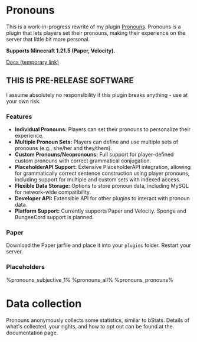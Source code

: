 # Pronouns

This is a work-in-progress rewrite of my plugin [Pronouns](https://github.com/lucypoulton/pronouns).
Pronouns is a plugin that lets players set their pronouns, making their experience on the server that little bit more
personal.

**Supports Minecraft 1.21.5 (Paper, Velocity).**

[Docs (temporary link)](https://lucyydotp.github.io/pronouns3/getting-started.html)

## THIS IS PRE-RELEASE SOFTWARE

I assume absolutely no responsibility if this plugin breaks anything - use at your own risk.

### Features

- **Individual Pronouns:** Players can set their pronouns to personalize their experience.
- **Multiple Pronoun Sets:** Players can define and use multiple sets of pronouns (e.g., she/her and they/them).
- **Custom Pronouns/Neopronouns:** Full support for player-defined custom pronouns with correct grammatical conjugation.
- **PlaceholderAPI Support:** Extensive PlaceholderAPI integration, allowing for grammatically correct sentence construction using player pronouns, including support for multiple and custom sets with indexed access.
- **Flexible Data Storage:** Options to store pronoun data, including MySQL for network-wide compatibility.
- **Developer API:** Extensible API for other plugins to interact with pronoun data.
- **Platform Support:** Currently supports Paper and Velocity. Sponge and BungeeCord support is planned.


### Paper

Download the Paper jarfile and place it into your `plugins` folder. Restart your server.


### Placeholders

%pronouns_subjective_1%
%pronouns_all%
%pronouns_pronouns%

# Data collection

Pronouns anonymously collects some statistics, similar to bStats. Details of what's collected, your rights, and how to
opt out can be found at the documentation page.

